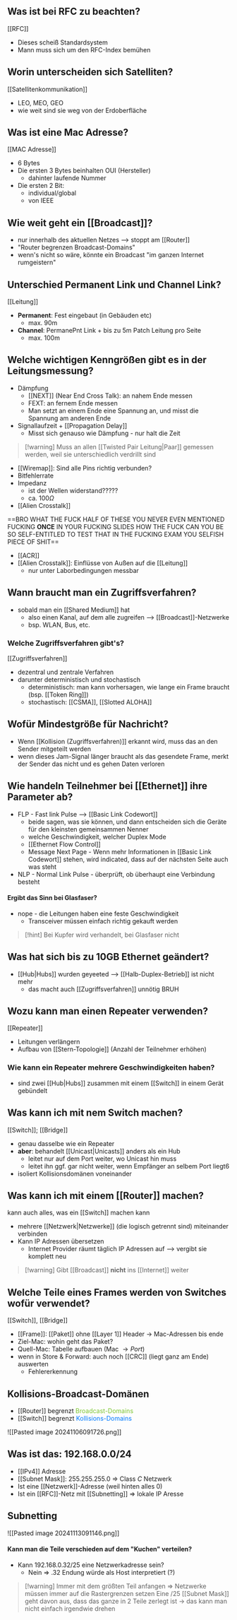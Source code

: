 ## Was ist bei RFC zu beachten?
[[RFC]]
- Dieses scheiß Standardsystem
- Mann muss sich um den RFC-Index bemühen

## Worin unterscheiden sich Satelliten?
[[Satellitenkommunikation]]
- LEO, MEO, GEO
- wie weit sind sie weg von der Erdoberfläche

## Was ist eine Mac Adresse?
[[MAC Adresse]]
- 6 Bytes
- Die ersten 3 Bytes beinhalten OUI (Hersteller)
	- dahinter laufende Nummer
- Die ersten 2 Bit:
	- individual/global
	- von IEEE

## Wie weit geht ein [[Broadcast]]?
- nur innerhalb des aktuellen Netzes --> stoppt am [[Router]]
- "Router begrenzen Broadcast-Domains"
- wenn's nicht so wäre, könnte ein Broadcast "im ganzen Internet rumgeistern"

## Unterschied Permanent Link und Channel Link?
[[Leitung]]
- **Permanent**: Fest eingebaut (in Gebäuden etc)
	- max. 90m
- **Channel**: PermanePnt Link + bis zu 5m Patch Leitung pro Seite
	- max. 100m

## Welche wichtigen Kenngrößen gibt es in der Leitungsmessung?
- Dämpfung
	- [[NEXT]] (Near End Cross Talk): an nahem Ende messen
	- FEXT: an fernem Ende messen
	- Man setzt an einem Ende eine Spannung an, und misst die Spannung am anderen Ende
- Signallaufzeit + [[Propagation Delay]]
	- Misst sich genauso wie Dämpfung - nur halt die Zeit

> [!warning] Muss an allen [[Twisted Pair Leitung|Paar]] gemessen werden, weil sie unterschiedlich verdrillt sind

- [[Wiremap]]: Sind alle Pins richtig verbunden?
- Bitfehlerrate
- Impedanz
	- ist der Wellen widerstand?????
	- ca. $100 \Omega$ 
- [[Alien Crosstalk]]

==BRO WHAT THE FUCK HALF OF THESE YOU NEVER EVEN MENTIONED FUCKING **ONCE** IN YOUR FUCKING SLIDES HOW THE FUCK CAN YOU BE SO SELF-ENTITLED TO TEST THAT IN THE FUCKING EXAM YOU SELFISH PIECE OF SHIT==

- [[ACR]]
- [[Alien Crosstalk]]: Einflüsse von Außen auf die [[Leitung]]
	- nur unter Laborbedingungen messbar

## Wann braucht man ein Zugriffsverfahren?
- sobald man ein [[Shared Medium]] hat
	- also einen Kanal, auf dem alle zugreifen --> [[Broadcast]]-Netzwerke
	- bsp. WLAN, Bus, etc.

### Welche Zugriffsverfahren gibt's?
[[Zugriffsverfahren]]
- dezentral und zentrale Verfahren
- darunter deterministisch und stochastisch
	- deterministisch: man kann vorhersagen, wie lange ein Frame braucht (bsp. [[Token Ring]])
	- stochastisch: [[CSMA]], [[Slotted ALOHA]]

## Wofür Mindestgröße für Nachricht?
- Wenn [[Kollision (Zugriffsverfahren)]] erkannt wird, muss das an den Sender mitgeteilt werden
- wenn dieses Jam-Signal länger braucht als das gesendete Frame, merkt der Sender das nicht und es gehen Daten verloren

## Wie handeln Teilnehmer bei [[Ethernet]] ihre Parameter ab?
- FLP - Fast link Pulse --> [[Basic Link Codewort]]
	- beide sagen, was sie können, und dann entscheiden sich die Geräte für den kleinsten gemeinsammen Nenner
	- welche Geschwindigkeit, welcher Duplex Mode
	- [[Ethernet Flow Control]]
	- Message Next Page - Wenn mehr Informationen in [[Basic Link Codewort]] stehen, wird indicated, dass auf der nächsten Seite auch was steht
- NLP - Normal Link Pulse - überprüft, ob überhaupt eine Verbindung besteht

#### Ergibt das Sinn bei Glasfaser?
- nope - die Leitungen haben eine feste Geschwindigkeit
	- Transceiver müssen einfach richtig gekauft werden

> [!hint] Bei Kupfer wird verhandelt, bei Glasfaser nicht



## Was hat sich bis zu 10GB Ethernet geändert?
- [[Hub|Hubs]] wurden geyeeted --> [[Halb-Duplex-Betrieb]] ist nicht mehr
	- das macht auch [[Zugriffsverfahren]] unnötig BRUH


## Wozu kann man einen Repeater verwenden?
[[Repeater]]
- Leitungen verlängern
- Aufbau von [[Stern-Topologie]] (Anzahl der Teilnehmer erhöhen)
### Wie kann ein Repeater mehrere Geschwindigkeiten haben?
- sind zwei [[Hub|Hubs]] zusammen mit einem [[Switch]] in einem Gerät gebündelt


## Was kann ich mit nem Switch machen?
[[Switch]]; [[Bridge]]
- genau dasselbe wie ein Repeater
- **aber**: behandelt [[Unicast|Unicasts]] anders als ein Hub
	- leitet nur auf dem Port weiter, wo Unicast hin muss
	- leitet ihn ggf. gar nicht weiter, wenn Empfänger an selbem Port liegt6
- isoliert Kollisionsdomänen voneinander

## Was kann ich mit einem [[Router]] machen?
kann auch alles, was ein [[Switch]] machen kann
- mehrere [[Netzwerk|Netzwerke]] (die logisch getrennt sind) miteinander verbinden
- Kann IP Adressen übersetzen
	- Internet Provider räumt täglich IP Adressen auf --> vergibt sie komplett neu

> [!warning] Gibt [[Broadcast]] **nicht** ins [[Internet]] weiter


## Welche Teile eines Frames werden von Switches wofür verwendet?
[[Switch]], [[Bridge]]
- [[Frame]]: [[Paket]] ohne [[Layer 1]] Header -> Mac-Adressen bis ende
- Ziel-Mac: wohin geht das Paket?
- Quell-Mac: Tabelle aufbauen (Mac $\rightarrow Port$)
- wenn in Store & Forward: auch noch [[CRC]] (liegt ganz am Ende) auswerten
	- Fehlererkennung

## Kollisions-Broadcast-Domänen
- [[Router]] begrenzt <span style="color:rgb(126, 198, 54)">Broadcast-Domains</span>
- [[Switch]] begrenzt <span style="color:rgb(0, 122, 255)">Kollisions-Domains</span>

![[Pasted image 20241106091726.png]]

## Was ist das: 192.168.0.0/24
- [[IPv4]] Adresse
- [[Subnet Mask]]: $255.255.255.0$ => Class $C$ Netzwerk
- Ist eine [[Netzwerk]]-Adresse (weil hinten alles $0$)
- Ist ein [[RFC]]-Netz mit [[Subnetting]] => lokale IP Aresse

## Subnetting
![[Pasted image 20241113091146.png]]

#### Kann man die Teile verschieden auf dem "Kuchen" verteilen?
- Kann $192.168.0.32/25$ eine Netzwerkadresse sein?
	- Nein => $.32$ Endung würde als Host interpretiert (?)

> [!warning] Immer mit dem größten Teil anfangen => Netzwerke müssen immer auf die Rastergrenzen setzen
> Eine $/25$ [[Subnet Mask]] geht davon aus, dass das ganze in 2 Teile zerlegt ist -> das kann man nicht einfach irgendwie drehen

